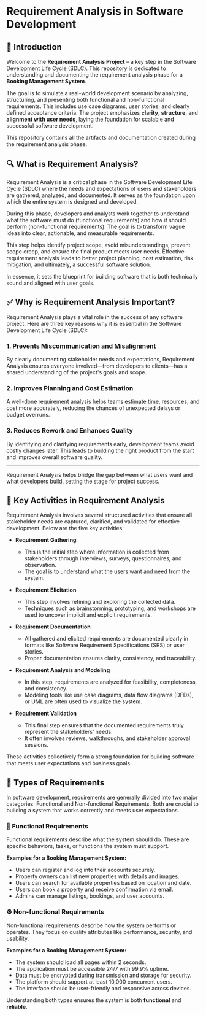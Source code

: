 # Requirement Analysis in Software Development

## 📌 Introduction

Welcome to the **Requirement Analysis Project** – a key step in the Software Development Life Cycle (SDLC). This repository is dedicated to understanding and documenting the requirement analysis phase for a **Booking Management System**.

The goal is to simulate a real-world development scenario by analyzing, structuring, and presenting both functional and non-functional requirements. This includes use case diagrams, user stories, and clearly defined acceptance criteria. The project emphasizes **clarity**, **structure**, and **alignment with user needs**, laying the foundation for scalable and successful software development.

This repository contains all the artifacts and documentation created during the requirement analysis phase.
## 🔍 What is Requirement Analysis?

Requirement Analysis is a critical phase in the Software Development Life Cycle (SDLC) where the needs and expectations of users and stakeholders are gathered, analyzed, and documented. It serves as the foundation upon which the entire system is designed and developed.

During this phase, developers and analysts work together to understand what the software must do (functional requirements) and how it should perform (non-functional requirements). The goal is to transform vague ideas into clear, actionable, and measurable requirements.

This step helps identify project scope, avoid misunderstandings, prevent scope creep, and ensure the final product meets user needs. Effective requirement analysis leads to better project planning, cost estimation, risk mitigation, and ultimately, a successful software solution.

In essence, it sets the blueprint for building software that is both technically sound and aligned with user goals.
## ✅ Why is Requirement Analysis Important?

Requirement Analysis plays a vital role in the success of any software project. Here are three key reasons why it is essential in the Software Development Life Cycle (SDLC):

### 1. Prevents Miscommunication and Misalignment
By clearly documenting stakeholder needs and expectations, Requirement Analysis ensures everyone involved—from developers to clients—has a shared understanding of the project's goals and scope.

### 2. Improves Planning and Cost Estimation
A well-done requirement analysis helps teams estimate time, resources, and cost more accurately, reducing the chances of unexpected delays or budget overruns.

### 3. Reduces Rework and Enhances Quality
By identifying and clarifying requirements early, development teams avoid costly changes later. This leads to building the right product from the start and improves overall software quality.

---

Requirement Analysis helps bridge the gap between what users want and what developers build, setting the stage for project success.
## 🧩 Key Activities in Requirement Analysis

Requirement Analysis involves several structured activities that ensure all stakeholder needs are captured, clarified, and validated for effective development. Below are the five key activities:

- **Requirement Gathering**
  - This is the initial step where information is collected from stakeholders through interviews, surveys, questionnaires, and observation.
  - The goal is to understand what the users want and need from the system.

- **Requirement Elicitation**
  - This step involves refining and exploring the collected data.
  - Techniques such as brainstorming, prototyping, and workshops are used to uncover implicit and explicit requirements.

- **Requirement Documentation**
  - All gathered and elicited requirements are documented clearly in formats like Software Requirement Specifications (SRS) or user stories.
  - Proper documentation ensures clarity, consistency, and traceability.

- **Requirement Analysis and Modeling**
  - In this step, requirements are analyzed for feasibility, completeness, and consistency.
  - Modeling tools like use case diagrams, data flow diagrams (DFDs), or UML are often used to visualize the system.

- **Requirement Validation**
  - This final step ensures that the documented requirements truly represent the stakeholders’ needs.
  - It often involves reviews, walkthroughs, and stakeholder approval sessions.

These activities collectively form a strong foundation for building software that meets user expectations and business goals.
## 📌 Types of Requirements

In software development, requirements are generally divided into two major categories: Functional and Non-functional Requirements. Both are crucial to building a system that works correctly and meets user expectations.

### 🔧 Functional Requirements

Functional requirements describe what the system should do. These are specific behaviors, tasks, or functions the system must support.

**Examples for a Booking Management System:**
- Users can register and log into their accounts securely.
- Property owners can list new properties with details and images.
- Users can search for available properties based on location and date.
- Users can book a property and receive confirmation via email.
- Admins can manage listings, bookings, and user accounts.

### ⚙️ Non-functional Requirements

Non-functional requirements describe how the system performs or operates. They focus on quality attributes like performance, security, and usability.

**Examples for a Booking Management System:**
- The system should load all pages within 2 seconds.
- The application must be accessible 24/7 with 99.9% uptime.
- Data must be encrypted during transmission and storage for security.
- The platform should support at least 10,000 concurrent users.
- The interface should be user-friendly and responsive across devices.

Understanding both types ensures the system is both **functional** and **reliable**.

